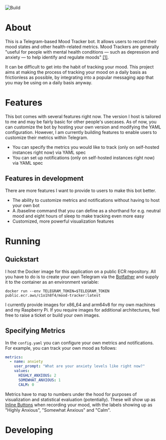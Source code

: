 ![Build](https://github.com/TobiasWaslowski/telegram-mood-tracker/actions/workflows/build.yml/badge.svg)

# About

This is a Telegram-based Mood Tracker bot. It allows users to record their mood states and other health-related
metrics. Mood Trackers are generally "useful for people with mental health conditions — such as depression and anxiety —
to help identify and regulate moods" [[1]](https://www.verywellmind.com/what-is-a-mood-tracker-5119337).

It can be difficult to get into the habit of tracking your mood. This project aims at making the process of tracking
your mood on a daily basis as frictionless as possible, by integrating into a popular messaging app that you may
be using on a daily basis anyway.

# Features

This bot comes with several features right now. The version I host is tailored to me and may be fairly basic for other
people's usecases. As of now, you can customize the bot by hosting your own version and modifying the YAML
configuration. However, I am currently building features to enable users to customize their metrics within Telegram.

- You can specify the metrics you would like to track (only on self-hosted instances right now) via YAML spec
- You can set up notifications (only on self-hosted instances right now) via YAML spec

## Features in development

There are more features I want to provide to users to make this bot better.

- The ability to customize metrics and notifications without having to host your own bot
- A /baseline command that you can define as a shorthand for e.g. neutral mood and eight hours of sleep to make
tracking even more easy
- Customized, more powerful visualization features

# Running

## Quickstart 

I host the Docker image for this application on a public ECR repository. All you have to do is to create your own
Telegram via the [Botfather](https://t.me/botfather) and supply it to the container as an environment variable:

    docker run --env TELEGRAM_TOKEN=$TELEGRAM_TOKEN public.ecr.aws/c1o1h8f4/mood-tracker:latest

I currently provide images for x86_64 and arm64v8 for my own machines and my Raspberry Pi. If you require images
for additional architectures, feel free to raise a ticket or build your own images.

## Specifying Metrics

In the `config.yaml` you can configure your own metrics and notifications. For example, you can track your own mood
as follows:

```yaml
metrics:
  - name: anxiety
    user_prompt: "What are your anxiety levels like right now?"
    values:
      HIGHLY_ANXIOUS: 2
      SOMEWHAT_ANXIOUS: 1
      CALM: 0
```

Metrics have to map to numbers under the hood for purposes of visualization and statistical evaluation (potentially).
These will show up as [Inline Buttons](https://core.telegram.org/bots/2-0-intro#switch-to-inline-buttons) when recording
your mood, with the labels showing up as "Highly Anxious", "Somewhat Anxious" and "Calm".

# Developing